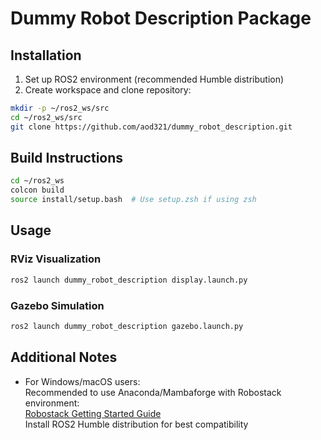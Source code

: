 # Dummy Robot Description Package

## Installation

1. Set up ROS2 environment (recommended Humble distribution)
2. Create workspace and clone repository:
```bash
mkdir -p ~/ros2_ws/src
cd ~/ros2_ws/src
git clone https://github.com/aod321/dummy_robot_description.git
```

## Build Instructions
```bash
cd ~/ros2_ws
colcon build
source install/setup.bash  # Use setup.zsh if using zsh
```

## Usage

### RViz Visualization
```bash
ros2 launch dummy_robot_description display.launch.py
```

### Gazebo Simulation
```bash
ros2 launch dummy_robot_description gazebo.launch.py
```

## Additional Notes
- For Windows/macOS users:  
  Recommended to use Anaconda/Mambaforge with Robostack environment:  
  [Robostack Getting Started Guide](https://robostack.github.io/GettingStarted.html)  
  Install ROS2 Humble distribution for best compatibility

